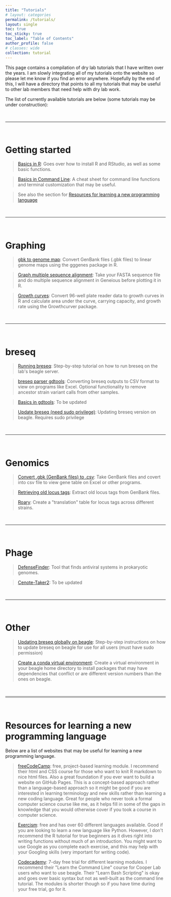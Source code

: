 ```yaml
---
title: "Tutorials"
# layout: categories
permalink: /tutorials/
layout: single
toc: true
toc_sticky: true
toc_label: "Table of Contents"
author_profile: false
# classes: wide
collection: tutorial
---
```


This page contains a compilation of dry lab tutorials that I have written over the years. I am slowly integrating all of my tutorials onto the website so please let me know if you find an error anywhere. Hopefully by the end of this, I will have a directory that points to all my tutorials that may be useful to other lab members that need help with dry lab work.

The list of currently available tutorials are below (some tutorials may be under construction):

<br>

***

<br>

# Getting started

> [Basics in R](/tutorials/basics_in_R): Goes over how to install R and RStudio, as well as some basic functions.

> [Basics in Command Line](/tutorials/basics_in_command_line): A cheat sheet for command line functions and terminal customization that may be useful.

> See also the section for [Resources for learning a new programming language](#resources-for-learning-a-new-programming-language) 

<br>

***

<br>

# Graphing

> [gbk to genome map](/tutorials/gbk_to_genome_map): Convert GenBank files (.gbk files) to linear genome maps using the gggenes package in R.

>[Graph multiple sequence alignment](/tutorials/multiple_sequence_alignment): Take your FASTA sequence file and do multiple sequence alignment in Geneious before plotting it in R.

>[Growth curves](/tutorials/growth_curve): Convert 96-well plate reader data to growth curves in R and calculate area under the curve, carrying capacity, and growth rate using the Growthcurver package.

<br>

***

<br>

# breseq

> [Running breseq](/tutorials/breseq): Step-by-step tutorial on how to run breseq on the lab's beagle server.

> [breseq parser gdtools](/tutorials/breseq_parser_gdtools): Converting breseq outputs to CSV format to view on programs like Excel. Optional functionality to remove ancestor strain variant calls from other samples.

> [Basics in gdtools](/tutorials/basics_in_gdtools): To be updated

> [Update breseq (need sudo privilege)](/tutorials/update_breseq/): Updating breseq version on beagle. Requires sudo privilege 

<br>

***

<br>

# Genomics

> [Convert .gbk (GenBank files) to .csv](/tutorials/gbk_to_csv): Take GenBank files and covert into csv file to view gene table on Excel or other programs.

> [Retrieving old locus tags](/tutorials/old_locus_tag): Extract old locus tags from GenBank files.

> [Roary](/tutorials/roary): Create a "translation" table for locus tags across different strains. 

<br>

***

<br>

# Phage

> [DefenseFinder](/tutorials/defense_finder): Tool that finds antiviral systems in prokaryotic genomes.

> [Cenote-Taker2](): To be updated

<br>

***

<br>

# Other

> [Updating breseq globally on beagle](/tutorials/update_breseq): Step-by-step instructions on how to update breseq on beagle for use for all users (must have sudo permission)

> [Create a conda virtual environment](/tutorials/virtual_environment): Create a virtual environment in your beagle home directory to install packages that may have dependencies that conflict or are different version numbers than the ones on beagle.

<br>

<hr style="height:5px;border:none;color:#B0B0B0;background-color:#B0B0B0;">

<br>

# Resources for learning a new programming language

Below are a list of websites that may be useful for learning a new programming language. 

> [freeCodeCamp](https://www.freecodecamp.org/): free, project-based learning module. I recommend their html and CSS course for those who want to knit R markdown to nice html files. Also a great foundation if you ever want to build a website on GitHub Pages. This is a concept-based approach rather than a language-based approach so it might be good if you are interested in learning terminology and new skills rather than learning a new coding language. Great for people who never took a formal computer science course like me, as it helps fill in some of the gaps in knowledge that you would otherwise cover if you took a course in computer science.

> [Exercism](https://exercism.org/): free and has over 60 different languages available. Good if you are looking to learn a new language like Python. However, I don't recommend the R tutorial for true beginners as it dives right into writing functions without much of an introduction. You might want to use Google as you complete each exercise, and this may help with your Googling skills (very important for writing code).

> [Codecademy](https://www.codecademy.com/): 7-day free trial for different learning modules. I recommend their "Learn the Command Line" course for Cooper Lab users who want to use beagle. Their "Learn Bash Scripting" is okay and goes over basic syntax but not as well-built as the command line tutorial. The modules is shorter though so if you have time during your free trial, go for it.
